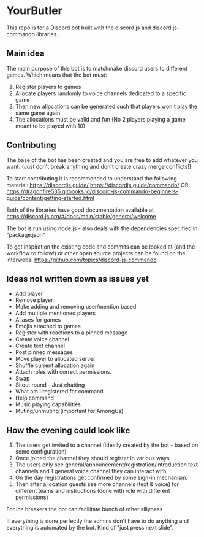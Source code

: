 # YourButler
This repo is for a Discord bot built with the discord.js and discord.js-commando libraries. 

## Main idea
The main purpose of this bot is to matchmake discord users to different games. Which means that the bot must:
1. Register players to games
2. Allocate players randomly to voice channels dedicated to a specific game
3. Then new allocations can be generated such that players won't play the same game again
4. The allocations must be valid and fun (No 2 players playing a game meant to be played with 10) 

## Contributing
The base of the bot has been created and you are free to add whatever you want. (Just don't break anything and don't create crazy merge conflicts!)

To start contributing it is recommended to understand the following material:
https://discordjs.guide/
https://discordjs.guide/commando/ OR https://dragonfire535.gitbooks.io/discord-js-commando-beginners-guide/content/getting-started.html

Both of the libraries have good documentation available at https://discord.js.org/#/docs/main/stable/general/welcome

The bot is run using node.js - also deals with the dependencies specified in "package.json"

To get inspiration the existing code and commits can be looked at (and the workflow to follow!) or other open source projects can be found on the interwebs: https://github.com/topics/discord-js-commando

## Ideas not written down as issues yet
* Add player
* Remove player
* Make adding and removing user/mention based
* Add multiple mentioned players
* Aliases for games
* Emojis attached to games
* Register with reactions to a pinned message
* Create voice channel
* Create text channel
* Post pinned messages
* Move player to allocated server
* Shuffle current allocation again
* Attach roles with correct permissions.
* Swap
* Sitout round - Just chatting
* What am I registered for command
* Help command
* Music playing capabilities
* Muting/unmuting (important for AmongUs)

## How the evening could look like
1. The users get invited to a channel (Ideally created by the bot - based on some configuration)
2. Once joined the channel they should register in various ways
3. The users only see general/announcement/registration/introduction text channels and 1 general voice channel they can interact with
4. On the day registrations get confirmed by some sign-in mechanism.
5. Then after allocation guests see more channels (text & voice) for different teams and instructions (done with role with different permissions)

For ice breakers the bot can facilitate bunch of other sillyness

If everything is done perfectly the admins don't have to do anything and everything is automated by the bot. Kind of "just press next slide".
